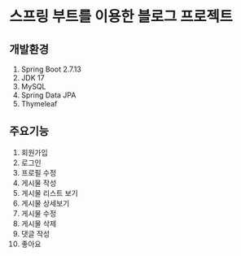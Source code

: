 # 스프링 부트를 이용한 블로그 프로젝트

## 개발환경
1. Spring Boot 2.7.13
2. JDK 17
3. MySQL
4. Spring  Data JPA
5. Thymeleaf

## 주요기능
1. 회원가입
2. 로그인
3. 프로필 수정
4. 게시물 작성
5. 게시물 리스트 보기
6. 게시물 상세보기
7. 게시물 수정
8. 게시물 삭제
9. 댓글 작성
10. 좋아요
